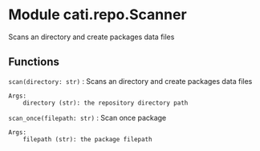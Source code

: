 Module cati.repo.Scanner
========================
Scans an directory and create packages data files

Functions
---------

    
`scan(directory: str)`
:   Scans an directory and create packages data files
    
    Args:
        directory (str): the repository directory path

    
`scan_once(filepath: str)`
:   Scan once package
    
    Args:
        filepath (str): the package filepath